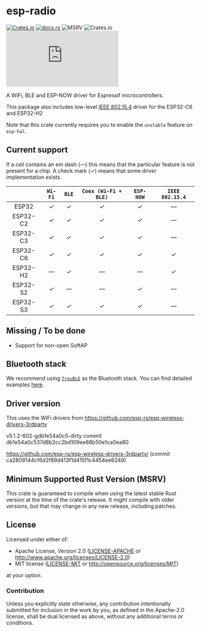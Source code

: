# esp-radio

[![Crates.io](https://img.shields.io/crates/v/esp-radio?labelColor=1C2C2E&color=C96329&logo=Rust&style=flat-square)](https://crates.io/crates/esp-radio)
[![docs.rs](https://img.shields.io/docsrs/esp-radio?labelColor=1C2C2E&color=C96329&logo=rust&style=flat-square)](https://docs.espressif.com/projects/rust/esp-radio/latest/)
![MSRV](https://img.shields.io/badge/MSRV-1.88.0-blue?labelColor=1C2C2E&style=flat-square)
![Crates.io](https://img.shields.io/crates/l/esp-radio?labelColor=1C2C2E&style=flat-square)
[![Matrix](https://img.shields.io/matrix/esp-rs:matrix.org?label=join%20matrix&labelColor=1C2C2E&color=BEC5C9&logo=matrix&style=flat-square)](https://matrix.to/#/#esp-rs:matrix.org)

A WiFi, BLE and ESP-NOW driver for Espressif microcontrollers.

This package also includes low-level [IEEE 802.15.4] driver for the ESP32-C6 and ESP32-H2

Note that this crate currently requires you to enable the `unstable` feature on `esp-hal`.

[IEEE 802.15.4]: https://en.wikipedia.org/wiki/IEEE_802.15.4

## Current support

If a cell contains an em dash (&mdash;) this means that the particular feature is not present for a chip. A check mark (✓) means that some driver implementation exists.

|          | `Wi-Fi`| `BLE` | `Coex (Wi-Fi + BLE)` | `ESP-NOW` | `IEEE 802.15.4`
| :------: | :--------------------------------------------------: | :-------------------------------------------------: | :--------------------------------------------------: | :-----: | :-----: |
|  ESP32   |                          ✓                           |                          ✓                          |                          ✓                           |    ✓    | &mdash; |
| ESP32-C2 |                          ✓                           |                          ✓                          |                          ✓                           |    ✓    | &mdash; |    
| ESP32-C3 |                          ✓                           |                          ✓                          |                          ✓                           |    ✓    | &mdash; |
| ESP32-C6 |                          ✓                           |                          ✓                          |                          ✓                           |    ✓    |    ✓    |
| ESP32-H2 |                       &mdash;                        |                          ✓                          |                       &mdash;                        | &mdash; |    ✓    |
| ESP32-S2 |                          ✓                           |                       &mdash;                       |                       &mdash;                        |    ✓    | &mdash; |
| ESP32-S3 |                          ✓                           |                          ✓                          |                          ✓                           |    ✓    | &mdash; |

## Missing / To be done

- Support for non-open SoftAP

## Bluetooth stack
We recommend using [`TrouBLE`] as the Bluetooth stack. You can find detailed examples [here].

[`TrouBLE`]: https://github.com/embassy-rs/trouble/tree/main
[here]: https://github.com/embassy-rs/trouble/tree/main/examples/esp32

## Driver version

This uses the WiFi drivers from https://github.com/esp-rs/esp-wireless-drivers-3rdparty

v5.1.2-602-gdb1e54a0c5-dirty commit db1e54a0c537d8b2cc2bd109ee88b50e1ca0ea80

https://github.com/esp-rs/esp-wireless-drivers-3rdparty/ (commit ca2809144cf6d2f89d413f1d415f1c4454ee6249)

## Minimum Supported Rust Version (MSRV)

This crate is guaranteed to compile when using the latest stable Rust version at the time of the crate's release. It _might_ compile with older versions, but that may change in any new release, including patches.

## License

Licensed under either of:

- Apache License, Version 2.0 ([LICENSE-APACHE](../LICENSE-APACHE) or http://www.apache.org/licenses/LICENSE-2.0)
- MIT license ([LICENSE-MIT](../LICENSE-MIT) or http://opensource.org/licenses/MIT)

at your option.

### Contribution

Unless you explicitly state otherwise, any contribution intentionally submitted for inclusion in
the work by you, as defined in the Apache-2.0 license, shall be dual licensed as above, without
any additional terms or conditions.
